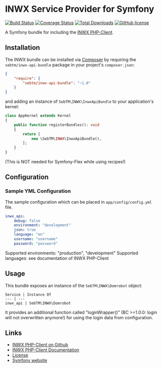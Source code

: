 # INWX Service Provider for Symfony

[![Build Status](https://travis-ci.com/SebTM/inwx-api-bundle.svg?branch=master)](https://travis-ci.com/SebTM/inwx-api-bundle)
[![Coverage Status](https://coveralls.io/repos/github/SebTM/inwx-api-bundle/badge.svg)](https://coveralls.io/github/SebTM/inwx-api-bundle)
[![Total Downloads](https://img.shields.io/packagist/dt/SebTM/inwx-api-bundle.svg)](https://packagist.org/packages/SebTM/inwx-api-bundle)
[![GitHub license](https://img.shields.io/github/license/SebTM/inwx-api-bundle.svg)](https://github.com/SebTM/inwx-api-bundle/blob/master/LICENSE.md)

A Symfony bundle for including the [INWX PHP-Client](https://github.com/inwx/php-client).

## Installation

The INWX bundle can be installed via [Composer](http://getcomposer.org) by 
requiring the `sebtm/inwx-api-bundle` package in your project's `composer.json`:

```json
{
    "require": {
        "sebtm/inwx-api-bundle": "~1.0"
    }
}
```

and adding an instance of `SebTM\INWX\InwxApiBundle` to your application's kernel:

```php
class AppKernel extends Kernel
{
    public function registerBundles(): void
    {
        return [
            new \SebTM\INWX\InwxApiBundle(),
        ];
    }
}
```
(This is NOT needed for Symfony-Flex while using recipes!)

## Configuration
### Sample YML Configuration

The sample configuration which can be placed in `app/config/config.yml` file.

```yaml
inwx_api:
    debug: false
    environment: "development"
    json: true
    language: "en"
    username: "username"
    password: "password"
```

Supported environments: "production", "development"
Supported languages: see documentation of INWX PHP-Client

## Usage

This bundle exposes an instance of the `SebTM\INWX\Domrobot` object:

```
Service | Instance Of
--- | ---
inwx_api | SebTM\INWX\Domrobot
```

It provides an additional function called "loginWrapper()" (BC >=1.0.0: login will not overwritten anymore!) for using 
the login data from configuration.

## Links
* [INWX PHP-Client on Github](https://github.com/inwx/php-client)
* [INWX PHP-Client Documentation](https://www.inwx.de/en/help/apidoc)
* [License](https://opensource.org/licenses/MIT)
* [Symfony website](http://symfony.com/)
